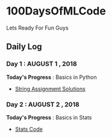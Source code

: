 # 100DaysOfMLCode

  Lets Ready For Fun Guys

## Daily Log

### Day 1 : AUGUST 1 , 2018
 
**Today's Progress** : Basics in Python
 - [String Assignment Solutions](Strings_Assignment_Solutions.ipynb)
 
### Day 2 : AUGUST 2 , 2018
 
**Today's Progress** : Basics in Stats
 - [Stats Code](StatsAssignment.ipynb)
 







